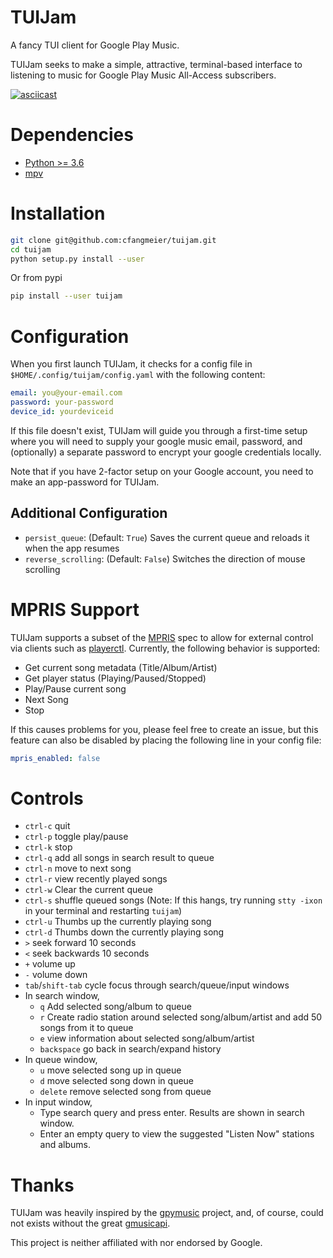 # TUIJam
A fancy TUI client for Google Play Music.

TUIJam seeks to make a simple, attractive, terminal-based interface to
listening to music for Google Play Music All-Access subscribers.

[![asciicast](https://asciinema.org/a/155875.png)](https://asciinema.org/a/155875)

# Dependencies
* [Python >= 3.6](https://www.python.org/downloads)
* [mpv](https://mpv.io)

# Installation
```bash
git clone git@github.com:cfangmeier/tuijam.git
cd tuijam
python setup.py install --user
```

Or from pypi
```bash
pip install --user tuijam
```

# Configuration
When you first launch TUIJam, it checks for a config file in `$HOME/.config/tuijam/config.yaml` with the following content:
```yaml
email: you@your-email.com
password: your-password
device_id: yourdeviceid
```
If this file doesn't exist, TUIJam will guide you through a first-time setup where you will need to supply your google music email, password, and (optionally) a separate password to encrypt your google credentials locally.

Note that if you have 2-factor setup on your Google account, you need to make
an app-password for TUIJam.

## Additional Configuration

  - `persist_queue`: (Default: `True`) Saves the current queue and reloads it when the app resumes
  - `reverse_scrolling`: (Default: `False`) Switches the direction of mouse scrolling

# MPRIS Support
TUIJam supports a subset of the [MPRIS](https://specifications.freedesktop.org/mpris-spec/latest/) spec to allow for external control via clients such as [playerctl](https://github.com/acrisci/playerctl). Currently, the following behavior is supported:

  - Get current song metadata (Title/Album/Artist)
  - Get player status (Playing/Paused/Stopped)
  - Play/Pause current song
  - Next Song
  - Stop

If this causes problems for you, please feel free to create an issue, but this feature can also be disabled by placing the following line in your config file:

```yaml
mpris_enabled: false
```

# Controls
  - `ctrl-c` quit
  - `ctrl-p` toggle play/pause
  - `ctrl-k` stop
  - `ctrl-q` add all songs in search result to queue
  - `ctrl-n` move to next song
  - `ctrl-r` view recently played songs
  - `ctrl-w` Clear the current queue
  - `ctrl-s` shuffle queued songs (Note: If this hangs, try running `stty -ixon` in your terminal and restarting `tuijam`)
  - `ctrl-u` Thumbs up the currently playing song
  - `ctrl-d` Thumbs down the currently playing song
  - `>` seek forward 10 seconds
  - `<` seek backwards 10 seconds
  - `+` volume up
  - `-` volume down
  - `tab`/`shift-tab` cycle focus through search/queue/input windows
  - In search window,
    - `q` Add selected song/album to queue
    - `r` Create radio station around selected song/album/artist and add 50 songs from it to queue
    - `e` view information about selected song/album/artist
    - `backspace` go back in search/expand history
  - In queue window,
    - `u` move selected song up in queue
    - `d` move selected song down in queue
    - `delete` remove selected song from queue
  - In input window,
    - Type search query and press enter. Results are shown in search window.
    - Enter an empty query to view the suggested "Listen Now" stations and albums.


# Thanks
TUIJam was heavily inspired by the
[gpymusic](https://github.com/christopher-dG/gpymusic) project, and, of course,
could not exists without the great
[gmusicapi](https://github.com/simon-weber/gmusicapi).

This project is neither affiliated with nor endorsed by Google.
